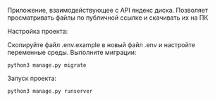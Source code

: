 Приложение, взаимодействующее с API яндекс диска.
Позволяет просматривать файлы по публичной ссылке и скачивать их на ПК

Настройка проекта:

Скопируйте файл .env.example в новый файл .env и настройте переменные среды. 
Выполните миграции:

    python3 manage.py migrate
Запуск проекта:

    python3 manage.py runserver


